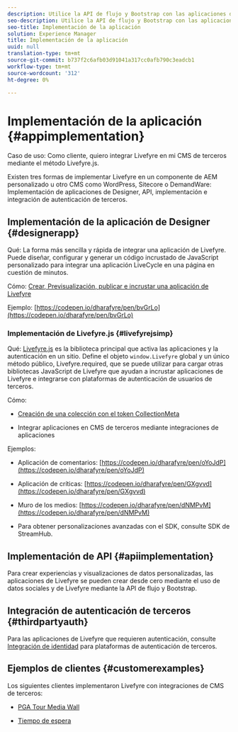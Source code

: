 ```yaml
---
description: Utilice la API de flujo y Bootstrap con las aplicaciones de Livefyre.
seo-description: Utilice la API de flujo y Bootstrap con las aplicaciones de Livefyre.
seo-title: Implementación de la aplicación
solution: Experience Manager
title: Implementación de la aplicación
uuid: null
translation-type: tm+mt
source-git-commit: b737f2c6afb03d91041a317cc0afb790c3eadcb1
workflow-type: tm+mt
source-wordcount: '312'
ht-degree: 0%

---
```


# Implementación de la aplicación {#appimplementation}

Caso de uso: Como cliente, quiero integrar Livefyre en mi CMS de terceros mediante el método Livefyre.js.

Existen tres formas de implementar Livefyre en un componente de AEM personalizado u otro CMS como WordPress, Sitecore o DemandWare: Implementación de aplicaciones de Designer, API, implementación e integración de autenticación de terceros.

## Implementación de la aplicación de Designer {#designerapp}

Qué: La forma más sencilla y rápida de integrar una aplicación de Livefyre. Puede diseñar, configurar y generar un código incrustado de JavaScript personalizado para integrar una aplicación LiveCycle en una página en cuestión de minutos.

Cómo: [Crear, Previsualización, publicar e incrustar una aplicación de Livefyre](/help/using/c-about-apps/c-create-an-app.md)

Ejemplo: [https://codepen.io/dharafyre/pen/bvGrLo](https://codepen.io/dharafyre/pen/bvGrLo)

### Implementación de Livefyre.js {#livefyrejsimp}

Qué: [Livefyre.js](/help/implementation/c-livefyre.js.md) es la biblioteca principal que activa las aplicaciones y la autenticación en un sitio. Define el objeto `window.Livefyre` global y un único método público, Livefyre.required, que se puede utilizar para cargar otras bibliotecas JavaScript de Livefyre que ayudan a incrustar aplicaciones de Livefyre e integrarse con plataformas de autenticación de usuarios de terceros.

Cómo:

* [Creación de una colección con el token CollectionMeta](/help/implementation/t-create-a-collectionmeta-token.md)

* Integrar aplicaciones en CMS de terceros mediante integraciones de aplicaciones

Ejemplos:

* Aplicación de comentarios: [https://codepen.io/dharafyre/pen/oYoJdP](https://codepen.io/dharafyre/pen/oYoJdP)

* Aplicación de críticas: [https://codepen.io/dharafyre/pen/GXgvvd](https://codepen.io/dharafyre/pen/GXgvvd)

* Muro de los medios: [https://codepen.io/dharafyre/pen/dNMPvM](https://codepen.io/dharafyre/pen/dNMPvM)

* Para obtener personalizaciones avanzadas con el SDK, consulte SDK de StreamHub.

## Implementación de API {#apiimplementation}

Para crear experiencias y visualizaciones de datos personalizadas, las aplicaciones de Livefyre se pueden crear desde cero mediante el uso de datos sociales y de Livefyre mediante la API de flujo y Bootstrap.

## Integración de autenticación de terceros {#thirdpartyauth}

Para las aplicaciones de Livefyre que requieren autenticación, consulte [Integración de identidad](/help/implementation/t-about-identity-integration/t-about-identity-integration.md) para plataformas de autenticación de terceros.

## Ejemplos de clientes {#customerexamples}

Los siguientes clientes implementaron Livefyre con integraciones de CMS de terceros:

* [PGA Tour Media Wall](https://www.pgatour.com/social-hub.html)

* [Tiempo de espera](https://www.timeout.com/london/restaurants/forest-bar-kitchen#tab_panel_3)

